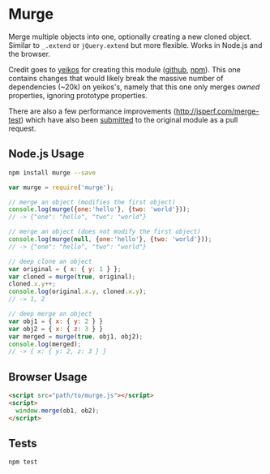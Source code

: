 # Murge

Merge multiple objects into one, optionally creating a new cloned object.
Similar to `_.extend` or `jQuery.extend` but more flexible. Works in Node.js
and the browser.

Credit goes to [yeikos](https://github.com/yeikos) for creating this module
([github](https://github.com/yeikos/js.merge), [npm](https://www.npmjs.org/package/merge)).
This one contains changes that would likely break the massive number
of dependencies (~20k) on yeikos's, namely that this one only merges *owned*
properties, ignoring prototype properties.


There are also a few performance improvements (http://jsperf.com/merge-test)
which have also been [submitted](https://github.com/yeikos/js.merge/pull/11)
to the original module as a pull request.

## Node.js Usage

```sh
npm install murge --save
```

```js
var murge = require('murge');

// merge an object (modifies the first object)
console.log(murge({one:'hello'}, {two: 'world'}));
// -> {"one": "hello", "two": "world"}

// merge an object (does not modify the first object)
console.log(murge(null, {one:'hello'}, {two: 'world'}));
// -> {"one": "hello", "two": "world"}

// deep clone an object
var original = { x: { y: 1 } };
var cloned = murge(true, original);
cloned.x.y++;
console.log(original.x.y, cloned.x.y);
// -> 1, 2

// deep merge an object
var obj1 = { x: { y: 2 } }
var obj2 = { x: { z: 3 } }
var merged = murge(true, obj1, obj2);
console.log(merged);
// -> { x: { y: 2, z: 3 } }
```

## Browser Usage

```html
<script src="path/to/murge.js"></script>
<script>
  window.merge(ob1, ob2);
</script>
```

## Tests

```sh
npm test
```
